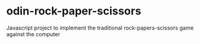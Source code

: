 # odin-rock-paper-scissors
Javascript project to implement the traditional rock-papers-scissors game against the computer
